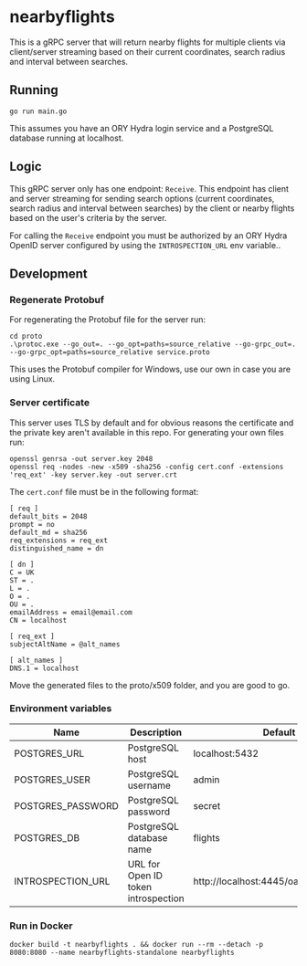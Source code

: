 # nearbyflights

This is a gRPC server that will return nearby flights for multiple clients via client/server streaming based on their current coordinates, search radius and interval between searches.

## Running

```
go run main.go
```

This assumes you have an ORY Hydra login service and a PostgreSQL database running at localhost.

## Logic

This gRPC server only has one endpoint: `Receive`. This endpoint has client and server streaming for sending search options (current coordinates, search radius and interval between searches) by the client or nearby flights based on the user's criteria by the server.

For calling the `Receive` endpoint you must be authorized by an ORY Hydra OpenID server configured by using the `INTROSPECTION_URL` env variable.. 

## Development

### Regenerate Protobuf 

For regenerating the Protobuf file for the server run: 

```
cd proto
.\protoc.exe --go_out=. --go_opt=paths=source_relative --go-grpc_out=. --go-grpc_opt=paths=source_relative service.proto
```

This uses the Protobuf compiler for Windows, use our own in case you are using Linux.

### Server certificate

This server uses TLS by default and for obvious reasons the certificate and the private key aren't available in this repo. For generating your own files run:

```
openssl genrsa -out server.key 2048
openssl req -nodes -new -x509 -sha256 -config cert.conf -extensions 'req_ext' -key server.key -out server.crt
```

The `cert.conf` file must be in the following format:
```
[ req ]
default_bits = 2048
prompt = no
default_md = sha256
req_extensions = req_ext
distinguished_name = dn
 
[ dn ]
C = UK
ST = .
L = .
O = .
OU = .
emailAddress = email@email.com
CN = localhost
 
[ req_ext ]
subjectAltName = @alt_names
 
[ alt_names ]
DNS.1 = localhost
``` 

Move the generated files to the proto/x509 folder, and you are good to go.

### Environment variables

| Name              | Description                         | Default                                  |
| ----------------- | ----------------------------------- | -----------------------------------------|
| POSTGRES_URL      | PostgreSQL host                     | localhost:5432                           |
| POSTGRES_USER     | PostgreSQL username                 | admin                                    |
| POSTGRES_PASSWORD | PostgreSQL password                 | secret                                   |
| POSTGRES_DB       | PostgreSQL database name            | flights                                  |
| INTROSPECTION_URL | URL for Open ID token introspection | http://localhost:4445/oauth2/introspect  |

### Run in Docker

```
docker build -t nearbyflights . && docker run --rm --detach -p 8080:8080 --name nearbyflights-standalone nearbyflights
```